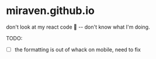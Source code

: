 # miraven.github.io
don't look at my react code 🫣 -- don't know what I'm doing. 

TODO:

- [ ] the formatting is out of whack on mobile, need to fix
